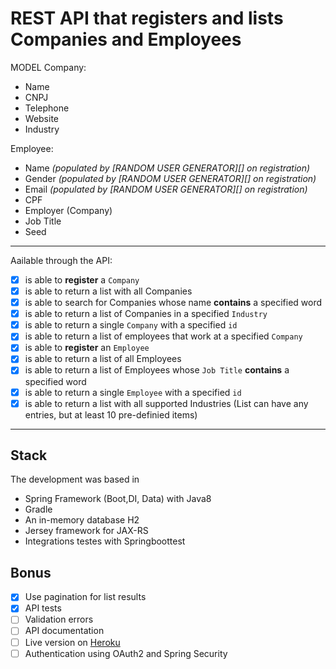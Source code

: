 #   **REST API** that registers and lists Companies and Employees
MODEL
Company:

- Name
- CNPJ
- Telephone
- Website
- Industry

Employee:
- Name *(populated by [RANDOM USER GENERATOR][] on registration)*
- Gender *(populated by [RANDOM USER GENERATOR][] on registration)*
- Email *(populated by [RANDOM USER GENERATOR][] on registration)*
- CPF
- Employer (Company)
- Job Title
- Seed

---
Aailable through the API:

 - [X] is able to **register** a `Company`
 - [X] is able to return a list with all Companies
 - [X] is able to search for Companies whose name **contains** a specified word
 - [X] is able to return a list of Companies in a specified `Industry`
 - [X] is able to return a single `Company` with a specified `id`
 - [X] is able to return a list of employees that work at a specified `Company`
 - [X] is able to **register** an `Employee`
 - [X] is able to return a list of all Employees
 - [X] is able to return a list of Employees whose `Job Title` **contains** a specified word
 - [X] is able to return a single `Employee` with a specified `id`
 - [X] is able to return a list with all supported Industries (List can have any entries, but at least 10 pre-definied items)

---
## Stack

The development was based in
 - Spring Framework (Boot,DI, Data) with Java8
 - Gradle
 - An in-memory database H2
 - Jersey framework for JAX-RS
 - Integrations testes with Springboottest

## Bonus

 - [X] Use pagination for list results
 - [X] API tests
 - [ ] Validation errors
 - [ ] API documentation
 - [ ] Live version on [Heroku](https://heroku.com)
 - [ ] Authentication using OAuth2 and Spring Security
